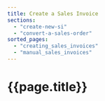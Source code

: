 ```yaml
---
title: Create a Sales Invoice
sections:
  - "create-new-si"
  - "convert-a-sales-order"
sorted_pages:
  - "creating_sales_invoices"
  - "manual_sales_invoices"
---
```

# {{page.title}}
